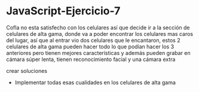 # JavaScript-Ejercicio-7
Cofla no esta satisfecho con los celulares así que decide ir a la sección de celulares de alta gama, donde va a poder encontrar los celulares mas caros del lugar, así que al entrar vio dos celulares que le encantaron, estos 2 celulares de alta gama pueden hacer todo lo que podían hacer los 3 anteriores pero tienen mejores características y además pueden grabar en cámara súper lenta, tienen reconocimiento facial y una cámara extra 


crear soluciones
- Implementar todas esas cualidades en los celulares de alta gama
